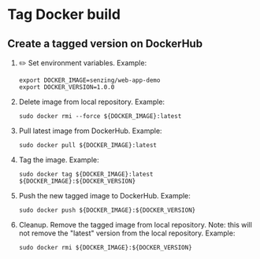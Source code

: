 # Tag Docker build

## Create a tagged version on DockerHub

1. :pencil2: Set environment variables.  Example:

    ```console
    export DOCKER_IMAGE=senzing/web-app-demo
    export DOCKER_VERSION=1.0.0
    ```

1. Delete image from local repository.  Example:

    ```console
    sudo docker rmi --force ${DOCKER_IMAGE}:latest
    ```

1. Pull latest image from DockerHub.  Example:

    ```console
    sudo docker pull ${DOCKER_IMAGE}:latest
    ```

1. Tag the image.  Example:

    ```console
    sudo docker tag ${DOCKER_IMAGE}:latest ${DOCKER_IMAGE}:${DOCKER_VERSION}
    ```

1. Push the new tagged image to DockerHub.  Example:

    ```console
    sudo docker push ${DOCKER_IMAGE}:${DOCKER_VERSION}
    ```

1. Cleanup.
   Remove the tagged image from local repository.
   Note: this will not remove the "latest" version from the local repository.
   Example:

    ```console
    sudo docker rmi ${DOCKER_IMAGE}:${DOCKER_VERSION}
    ```
